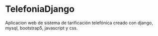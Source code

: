# TelefoniaDjango
Aplicacion web de sistema de tarificación telefónica creado con django, mysql, bootstrap5, javascript y css.
